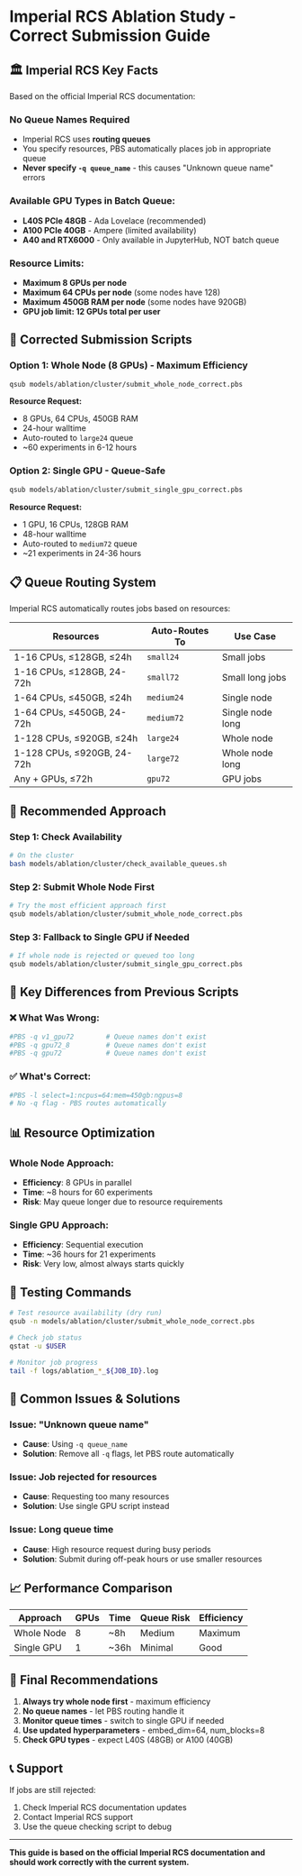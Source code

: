 # Imperial RCS Ablation Study - Correct Submission Guide

## 🏛️ **Imperial RCS Key Facts**

Based on the official Imperial RCS documentation:

### **No Queue Names Required**
- Imperial RCS uses **routing queues**
- You specify resources, PBS automatically places job in appropriate queue
- **Never specify `-q queue_name`** - this causes "Unknown queue name" errors

### **Available GPU Types in Batch Queue:**
- **L40S PCIe 48GB** - Ada Lovelace (recommended)
- **A100 PCIe 40GB** - Ampere (limited availability)
- **A40 and RTX6000** - Only available in JupyterHub, NOT batch queue

### **Resource Limits:**
- **Maximum 8 GPUs per node**
- **Maximum 64 CPUs per node** (some nodes have 128)
- **Maximum 450GB RAM per node** (some nodes have 920GB)
- **GPU job limit: 12 GPUs total per user**

## 🚀 **Corrected Submission Scripts**

### **Option 1: Whole Node (8 GPUs) - Maximum Efficiency**

```bash
qsub models/ablation/cluster/submit_whole_node_correct.pbs
```

**Resource Request:**
- 8 GPUs, 64 CPUs, 450GB RAM
- 24-hour walltime
- Auto-routed to `large24` queue
- ~60 experiments in 6-12 hours

### **Option 2: Single GPU - Queue-Safe**

```bash
qsub models/ablation/cluster/submit_single_gpu_correct.pbs
```

**Resource Request:**
- 1 GPU, 16 CPUs, 128GB RAM
- 48-hour walltime
- Auto-routed to `medium72` queue
- ~21 experiments in 24-36 hours

## 📋 **Queue Routing System**

Imperial RCS automatically routes jobs based on resources:

| Resources | Auto-Routes To | Use Case |
|-----------|----------------|----------|
| 1-16 CPUs, ≤128GB, ≤24h | `small24` | Small jobs |
| 1-16 CPUs, ≤128GB, 24-72h | `small72` | Small long jobs |
| 1-64 CPUs, ≤450GB, ≤24h | `medium24` | Single node |
| 1-64 CPUs, ≤450GB, 24-72h | `medium72` | Single node long |
| 1-128 CPUs, ≤920GB, ≤24h | `large24` | Whole node |
| 1-128 CPUs, ≤920GB, 24-72h | `large72` | Whole node long |
| Any + GPUs, ≤72h | `gpu72` | GPU jobs |

## 🎯 **Recommended Approach**

### **Step 1: Check Availability**
```bash
# On the cluster
bash models/ablation/cluster/check_available_queues.sh
```

### **Step 2: Submit Whole Node First**
```bash
# Try the most efficient approach first
qsub models/ablation/cluster/submit_whole_node_correct.pbs
```

### **Step 3: Fallback to Single GPU if Needed**
```bash
# If whole node is rejected or queued too long
qsub models/ablation/cluster/submit_single_gpu_correct.pbs
```

## 🔧 **Key Differences from Previous Scripts**

### ❌ **What Was Wrong:**
```bash
#PBS -q v1_gpu72        # Queue names don't exist
#PBS -q gpu72_8         # Queue names don't exist  
#PBS -q gpu72           # Queue names don't exist
```

### ✅ **What's Correct:**
```bash
#PBS -l select=1:ncpus=64:mem=450gb:ngpus=8
# No -q flag - PBS routes automatically
```

## 📊 **Resource Optimization**

### **Whole Node Approach:**
- **Efficiency**: 8 GPUs in parallel
- **Time**: ~8 hours for 60 experiments
- **Risk**: May queue longer due to resource requirements

### **Single GPU Approach:**
- **Efficiency**: Sequential execution
- **Time**: ~36 hours for 21 experiments
- **Risk**: Very low, almost always starts quickly

## 🧪 **Testing Commands**

```bash
# Test resource availability (dry run)
qsub -n models/ablation/cluster/submit_whole_node_correct.pbs

# Check job status
qstat -u $USER

# Monitor job progress
tail -f logs/ablation_*_${JOB_ID}.log
```

## 🚨 **Common Issues & Solutions**

### **Issue: "Unknown queue name"**
- **Cause**: Using `-q queue_name` 
- **Solution**: Remove all `-q` flags, let PBS route automatically

### **Issue: Job rejected for resources**
- **Cause**: Requesting too many resources
- **Solution**: Use single GPU script instead

### **Issue: Long queue time**
- **Cause**: High resource request during busy periods
- **Solution**: Submit during off-peak hours or use smaller resources

## 📈 **Performance Comparison**

| Approach | GPUs | Time | Queue Risk | Efficiency |
|----------|------|------|------------|------------|
| Whole Node | 8 | ~8h | Medium | Maximum |
| Single GPU | 1 | ~36h | Minimal | Good |

## 🎯 **Final Recommendations**

1. **Always try whole node first** - maximum efficiency
2. **No queue names** - let PBS routing handle it
3. **Monitor queue times** - switch to single GPU if needed
4. **Use updated hyperparameters** - embed_dim=64, num_blocks=8
5. **Check GPU types** - expect L40S (48GB) or A100 (40GB)

## 📞 **Support**

If jobs are still rejected:
1. Check Imperial RCS documentation updates
2. Contact Imperial RCS support
3. Use the queue checking script to debug

---

**This guide is based on the official Imperial RCS documentation and should work correctly with the current system.** 